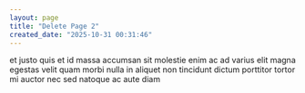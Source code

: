 ```yaml
---
layout: page
title: "Delete Page 2"
created_date: "2025-10-31 00:31:46"
---
```


et justo quis et id massa accumsan sit molestie enim ac ad varius elit magna egestas velit quam morbi nulla in aliquet non tincidunt dictum porttitor tortor mi auctor nec sed natoque ac aute diam 
